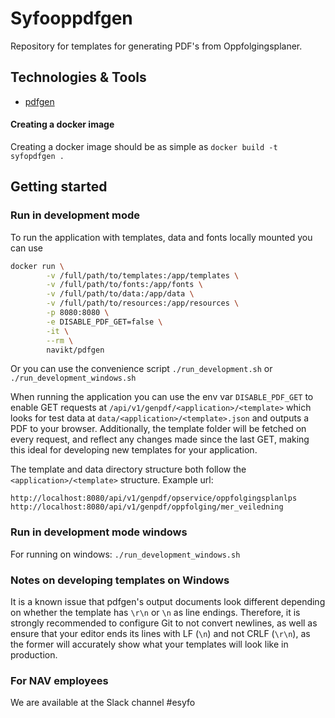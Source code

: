 # Syfooppdfgen
Repository for templates for generating PDF's from Oppfolgingsplaner.

## Technologies & Tools

* [pdfgen](https://github.com/navikt/pdfgen)

#### Creating a docker image
Creating a docker image should be as simple as `docker build -t syfopdfgen .`

## Getting started
### Run in development mode
To run the application with templates, data and fonts locally mounted you can use
```bash
docker run \
        -v /full/path/to/templates:/app/templates \
        -v /full/path/to/fonts:/app/fonts \
        -v /full/path/to/data:/app/data \
        -v /full/path/to/resources:/app/resources \
        -p 8080:8080 \
        -e DISABLE_PDF_GET=false \
        -it \
        --rm \
        navikt/pdfgen
```

Or you can use the convenience script `./run_development.sh` or `./run_development_windows.sh`

When running the application you can use the env var `DISABLE_PDF_GET` to enable GET requests at
`/api/v1/genpdf/<application>/<template>` which looks for test data at `data/<application>/<template>.json` and outputs
a PDF to your browser. Additionally, the template folder will be fetched on every request, and reflect any changes made
since the last GET, making this ideal for developing new templates for your application.

The template and data directory structure both follow the `<application>/<template>` structure.
Example url: 

`http://localhost:8080/api/v1/genpdf/opservice/oppfolgingsplanlps` <br>
`http://localhost:8080/api/v1/genpdf/oppfolging/mer_veiledning`

### Run in development mode windows
For running on windows: `./run_development_windows.sh`

### Notes on developing templates on Windows
It is a known issue that pdfgen's output documents look different depending on whether the template
has `\r\n` or `\n` as line endings. Therefore, it is strongly recommended to configure Git to not convert newlines, as well as ensure that your editor ends its lines with LF (`\n`) and not CRLF (`\r\n`), as the former will accurately show what your
templates will look like in production.

### For NAV employees
We are available at the Slack channel #esyfo
